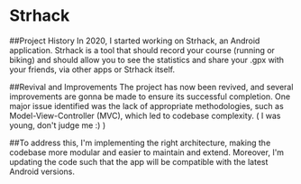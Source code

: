 # Strhack

##Project History
In 2020, I started working on Strhack, an Android application. Strhack is a tool that should record your course (running or biking) and should allow you to see the statistics and share your .gpx with your friends, via other apps or Strhack itself.

##Revival and Improvements
The project has now been revived, and several improvements are gonna be made to ensure its successful completion. One major issue identified was the lack of appropriate methodologies, such as Model-View-Controller (MVC), which led to codebase complexity.
( I was young, don't judge me :) )

##To address this, I'm implementing the right architecture, making the codebase more modular and easier to maintain and extend.
Moreover, I'm updating the code such that the app will be compatible with the latest Android versions.